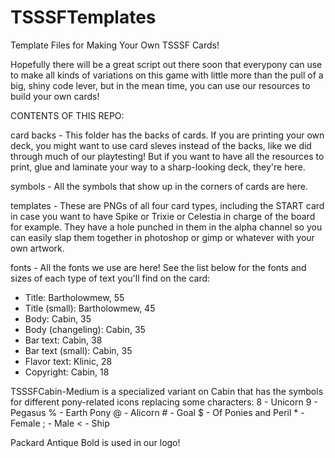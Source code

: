 TSSSFTemplates
==============

Template Files for Making Your Own TSSSF Cards!

Hopefully there will be a great script out there soon that everypony can use to make all kinds of variations on this game with little more than the pull of a big, shiny code lever, but in the mean time, you can use our resources to build your own cards!

CONTENTS OF THIS REPO:

card backs - This folder has the backs of cards.  If you are printing your own deck, you might want to use card sleves instead of the backs, like we did through much of our playtesting!  But if you want to have all the resources to print, glue and laminate your way to a sharp-looking deck, they're here.

symbols - All the symbols that show up in the corners of cards are here.

templates - These are PNGs of all four card types, including the START card in case you want to have Spike or Trixie or Celestia in charge of the board for example.  They have a hole punched in them in the alpha channel so you can easily slap them together in photoshop or gimp or whatever with your own artwork.

fonts - All the fonts we use are here! See the list below for the fonts and sizes of each type of text you'll find on the card:

 - Title: Bartholowmew, 55
 - Title (small): Bartholowmew, 45
 - Body: Cabin, 35
 - Body (changeling): Cabin, 35
 - Bar text: Cabin, 38
 - Bar text (small): Cabin, 35
 - Flavor text: Klinic, 28
 - Copyright: Cabin, 18
 
TSSSFCabin-Medium is a specialized variant on Cabin that has the symbols for different pony-related icons replacing some characters:
	8 - Unicorn
	9 - Pegasus
	% - Earth Pony
	@ - Alicorn
	# - Goal
	$ - Of Ponies and Peril
	* - Female
	; - Male
	< - Ship

Packard Antique Bold is used in our logo!
